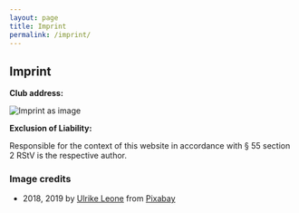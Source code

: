 ```yaml
---
layout: page
title: Imprint
permalink: /imprint/
---
```


## Imprint

**Club address:**

![Imprint as image](https://static.openlegaldata.io/imprint_en.png)

**Exclusion of Liability:**

Responsible for the context of this website in accordance with § 55 section 2 RStV is the respective author.

### Image credits

- 2018, 2019 by <a href="https://pixabay.com/users/ulleo-1834854/?utm_source=link-attribution&amp;utm_medium=referral&amp;utm_campaign=image&amp;utm_content=2763496">Ulrike Leone</a> from <a href="https://pixabay.com/?utm_source=link-attribution&amp;utm_medium=referral&amp;utm_campaign=image&amp;utm_content=2763496">Pixabay</a>
